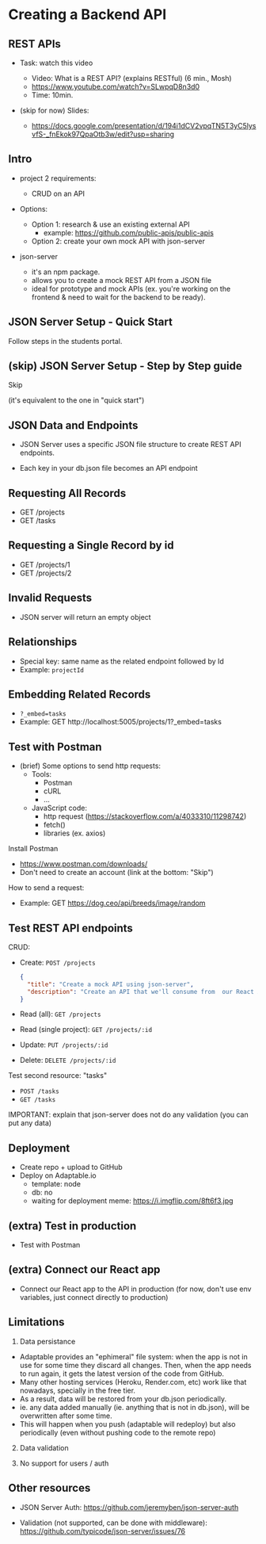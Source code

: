 

# Creating a Backend API


<!-- 

Status: ready


@LT: do this with the example we have in the students portal (projects + tasks )

-->







## REST APIs


- Task: watch this video 
  - Video: What is a REST API? (explains RESTful) (6 min., Mosh)
  - https://www.youtube.com/watch?v=SLwpqD8n3d0
  - Time: 10min.


- (skip for now) Slides: 
  <!-- @LT: skip for now (we will see REST in detail in m3) -->
  - https://docs.google.com/presentation/d/194i1dCV2vpqTN5T3yC5lysvfS-_fnEkok97QpaOtb3w/edit?usp=sharing




## Intro

- project 2 requirements: 
  - CRUD on an API

- Options:
  - Option 1: research & use an existing external API
    - example: https://github.com/public-apis/public-apis
  - Option 2: create your own mock API with json-server

- json-server
  - it's an npm package.
  - allows you to create a mock REST API from a JSON file
  - ideal for prototype and mock APIs (ex. you're working on the frontend & need to wait for the backend to be ready).



## JSON Server Setup - Quick Start

Follow steps in the students portal.

<!-- Remember to fork -->


## (skip) JSON Server Setup - Step by Step guide

Skip 

(it's equivalent to the one in "quick start")




## JSON Data and Endpoints

- JSON Server uses a specific JSON file structure to create REST API endpoints.

- Each key in your db.json file becomes an API endpoint


## Requesting All Records

- GET /projects
- GET /tasks


## Requesting a Single Record by id

- GET /projects/1
- GET /projects/2


## Invalid Requests

- JSON server will return an empty object


## Relationships

- Special key: same name as the related endpoint followed by Id
- Example: `projectId`




## Embedding Related Records

- `?_embed=tasks`
- Example: GET http://localhost:5005/projects/1?_embed=tasks




## Test with Postman


- (brief) Some options to send http requests:
  - Tools:
    - Postman
    - cURL
    - ...
  - JavaScript code:
    - http request (https://stackoverflow.com/a/4033310/11298742)
    - fetch()
    - libraries (ex. axios)



Install Postman
  - https://www.postman.com/downloads/
  - Don't need to create an account (link at the bottom: "Skip")


How to send a request:
- Example: GET https://dog.ceo/api/breeds/image/random



## Test REST API endpoints

CRUD:

- Create: `POST /projects`

  ```json
  {
    "title": "Create a mock API using json-server",
    "description": "Create an API that we'll consume from  our React App"
  }
  ```

- Read (all): `GET /projects`

- Read (single project): `GET /projects/:id`

- Update: `PUT /projects/:id`

- Delete: `DELETE /projects/:id`


Test second resource: "tasks"
- `POST /tasks`
- `GET /tasks`



<!-- IMPORTANT -->
<!-- IMPORTANT -->

IMPORTANT: explain that json-server does not do any validation (you can put any data)

<!-- IMPORTANT -->
<!-- IMPORTANT -->



## Deployment

- Create repo + upload to GitHub
- Deploy on Adaptable.io
  - template: node
  - db: no
  - waiting for deployment meme: https://i.imgflip.com/8ft6f3.jpg


## (extra) Test in production

- Test with Postman



## (extra) Connect our React app

- Connect our React app to the API in production
  (for now, don't use env variables, just connect directly to production)


## Limitations

1. Data persistance
  - Adaptable provides an "ephimeral" file system: when the app is not in use for some time they discard all changes. Then, when the app needs to run again, it gets the latest version of the code from GitHub.
  - Many other hosting services (Heroku, Render.com, etc) work like that nowadays, specially in the free tier.
  - As a result, data will be restored from your db.json periodically.
  - ie. any data added manually (ie. anything that is not in db.json), will be overwritten after some time.
  - This will happen when you push (adaptable will redeploy) but also periodically (even without pushing code to the remote repo)


2. Data validation

3. No support for users / auth


<!--

Also: confussion 2 repos etc (to avoid this, do not run in localhost)

-->



## Other resources

- JSON Server Auth: https://github.com/jeremyben/json-server-auth

- Validation (not supported, can be done with middleware): https://github.com/typicode/json-server/issues/76

